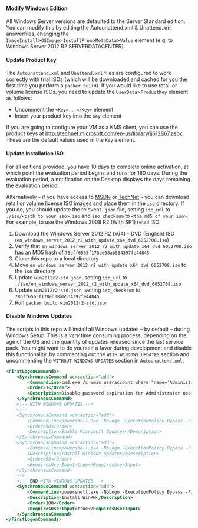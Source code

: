 #### Modify Windows Edition

All Windows Server versions are defaulted to the Server Standard edition. You can modify this by editing the Autounattend.xml & Unattend.xml answerfiles, changing the `ImageInstall`>`OSImage`>`InstallFrom`>`MetaData`>`Value` element (e.g. to Windows Server 2012 R2 SERVERDATACENTER).

#### Update Product Key

The `Autounattend.xml` and `Unattend.xml` files are configured to work correctly with trial ISOs (which will be downloaded and cached for you the first time you perform a `packer build`). If you would like to use retail or volume license ISOs, you need to update the `UserData`>`ProductKey` element as follows:

* Uncomment the `<Key>...</Key>` element
* Insert your product key into the `Key` element

If you are going to configure your VM as a KMS client, you can use the product keys at http://technet.microsoft.com/en-us/library/jj612867.aspx. These are the default values used in the `Key` element.

#### Update Installation ISO

For all editions provided, you have 10 days to complete online activation, at which point the evaluation period begins and runs for 180 days. During the evaluation period, a notification on the Desktop displays the days remaining the evaluation period.

Alternatively – if you have access to [MSDN](http://msdn.microsoft.com) or [TechNet](http://technet.microsoft.com/) – you can download retail or volume license ISO images and place them in the `iso` directory. If you do, you should update the relevent `.json` file, setting `iso_url` to `./iso/<path to your iso>.iso` and `iso_checksum` to `<the md5 of your iso>`. For example, to use the Windows 2008 R2 (With SP1) retail ISO:

1. Download the Windows Server 2012 R2 (x64) - DVD (English) ISO (`en_windows_server_2012_r2_with_update_x64_dvd_6052708.iso`)
2. Verify that `en_windows_server_2012_r2_with_update_x64_dvd_6052708.iso` has an MD5 hash of `78bff6565f178ed08ab534397fe44845`
3. Clone this repo to a local directory
4. Move `en_windows_server_2012_r2_with_update_x64_dvd_6052708.iso` to the `iso` directory
5. Update `win2012r2-std.json`, setting `iso_url` to `./iso/en_windows_server_2012_r2_with_update_x64_dvd_6052708.iso`
6. Update `win2012r2-std.json`, setting `iso_checksum` to `78bff6565f178ed08ab534397fe44845`
7. Run `packer build win2012r2-std.json`

#### Disable Windows Updates

The scripts in this repo will install all Windows updates – by default – during Windows Setup. This is a _very_ time consuming process, depending on the age of the OS and the quantity of updates released since the last service pack. You might want to do yourself a favor during development and disable this functionality, by commenting out the `WITH WINDOWS UPDATES` section and uncommenting the `WITHOUT WINDOWS UPDATES` section in `Autounattend.xml`:

```xml
<FirstLogonCommands>
    <SynchronousCommand wcm:action="add">
        <CommandLine>cmd.exe /c wmic useraccount where "name='Administrator'" set PasswordExpires=FALSE</CommandLine>
        <Order>1</Order>
        <Description>Disable password expiration for Administrator user</Description>
    </SynchronousCommand>
    <!-- WITH WINDOWS UPDATES -->
    <!--
    <SynchronousCommand wcm:action="add">
        <CommandLine>powershell.exe -NoLogo -ExecutionPolicy Bypass -File A:\enable-microsoft-update.ps1</CommandLine>
        <Order>98</Order>
        <Description>Enable Microsoft Updates</Description>
    </SynchronousCommand>
    <SynchronousCommand wcm:action="add">
        <CommandLine>powershell.exe -NoLogo -ExecutionPolicy Bypass -File A:\update-windows.ps1</CommandLine>
        <Description>Install Windows Updates</Description>
        <Order>99</Order>
        <RequiresUserInput>true</RequiresUserInput>
    </SynchronousCommand>
    -->
    <!-- END WITH WINDOWS UPDATES -->
    <SynchronousCommand wcm:action="add">
        <CommandLine>powershell.exe -NoLogo -ExecutionPolicy Bypass -File A:\enable-winrm.ps1</CommandLine>
        <Description>Install WinRM</Description>
        <Order>100</Order>
        <RequiresUserInput>true</RequiresUserInput>
    </SynchronousCommand>
</FirstLogonCommands>
```

